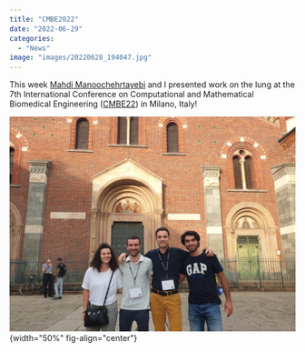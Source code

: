 ```yaml
---
title: "CMBE2022"
date: "2022-06-29"
categories: 
  - "News"
image: "images/20220628_194047.jpg"
---
```


This week [Mahdi Manoochehrtayebi](https://m3disim.saclay.inria.fr/people/mahdi-manoochehrtayebi) and I presented work on the lung at the 7th International Conference on Computational and Mathematical Biomedical Engineering ([CMBE22](https://www.compbiomed.net/2021)) in Milano, Italy!

![](images/20220628_194047.jpg){width="50%" fig-align="center"}

<!-- ![](images/IMG_1834.jpg){width="50%" fig-align="center"} -->
